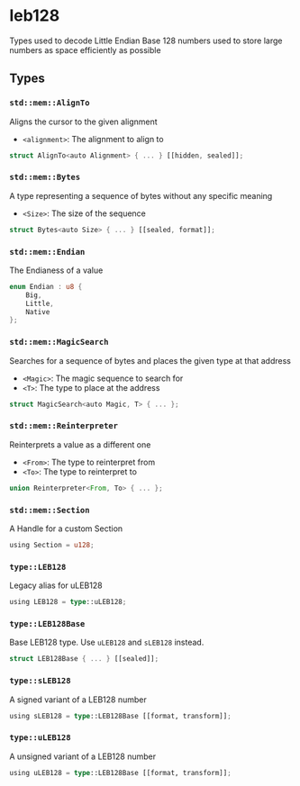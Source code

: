 # leb128
Types used to decode Little Endian Base 128 numbers used to store large numbers as space efficiently as possible


## Types

### `std::mem::AlignTo`

Aligns the cursor to the given alignment
- `<alignment>`: The alignment to align to

```rust
struct AlignTo<auto Alignment> { ... } [[hidden, sealed]];
```
### `std::mem::Bytes`

A type representing a sequence of bytes without any specific meaning
- `<Size>`: The size of the sequence

```rust
struct Bytes<auto Size> { ... } [[sealed, format]];
```
### `std::mem::Endian`

The Endianess of a value

```rust
enum Endian : u8 {
    Big,
    Little,
    Native
};
```
### `std::mem::MagicSearch`

Searches for a sequence of bytes and places the given type at that address
- `<Magic>`: The magic sequence to search for
- `<T>`: The type to place at the address

```rust
struct MagicSearch<auto Magic, T> { ... };
```
### `std::mem::Reinterpreter`

Reinterprets a value as a different one
- `<From>`: The type to reinterpret from
- `<To>`: The type to reinterpret to

```rust
union Reinterpreter<From, To> { ... };
```
### `std::mem::Section`

A Handle for a custom Section

```rust
using Section = u128;
```
### `type::LEB128`

Legacy alias for uLEB128

```rust
using LEB128 = type::uLEB128;
```
### `type::LEB128Base`

Base LEB128 type. Use `uLEB128` and `sLEB128` instead.

```rust
struct LEB128Base { ... } [[sealed]];
```
### `type::sLEB128`

A signed variant of a LEB128 number

```rust
using sLEB128 = type::LEB128Base [[format, transform]];
```
### `type::uLEB128`

A unsigned variant of a LEB128 number

```rust
using uLEB128 = type::LEB128Base [[format, transform]];
```
